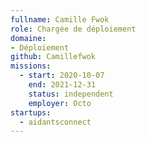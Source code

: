 ```yaml
---
fullname: Camille Fwok
role: Chargée de déploiement
domaine: 
- Déploiement
github: Camillefwok
missions:
  - start: 2020-10-07
    end: 2021-12-31
    status: independent
    employer: Octo
startups:
  - aidantsconnect
---
```

